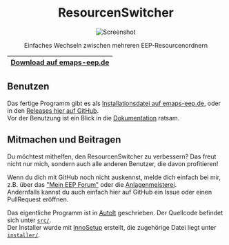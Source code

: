 <div align="center">

# ResourcenSwitcher
![Screenshot](https://emaps-eep.de/images/modellfotos/resourcenswitcher25.png)

Einfaches Wechseln zwischen mehreren EEP-Resourcenordnern

| [Download auf emaps-eep.de](https://emaps-eep.de/downloads/programme#resourcenswitcher2) |
| - |

</div >

## Benutzen
Das fertige Programm gibt es als [Installationsdatei auf emaps-eep.de](https://emaps-eep.de/downloads/programme#resourcenswitcher2), oder in den [Releases hier auf GitHub](https://github.com/EEP-Benny/ResourcenSwitcher/releases).  
Vor der Benutzung ist ein Blick in die [Dokumentation](doc/ResourcenSwitcher2.pdf) ratsam.

## Mitmachen und Beitragen
Du möchtest mithelfen, den ResourcenSwitcher zu verbessern? Das freut nicht nur mich, sondern auch alle anderen Benutzer, die davon profitieren!

Wenn du dich mit GitHub noch nicht auskennst, melde dich einfach bei mir, z.B. über das ["Mein EEP Forum"](https://www.eepforum.de/user/37-benny/) oder die [Anlagenmeisterei](https://www.anlagenmeisterei.de/memberlist.php?mode=viewprofile&u=54).  
Andernfalls kannst du auch einfach hier auf GitHub ein Issue oder einen PullRequest eröffnen.

Das eigentliche Programm ist in [AutoIt](https://www.autoitscript.com/site/) geschrieben. Der Quellcode befindet sich unter [`src/`](src/).  
Der Installer wurde mit [InnoSetup](http://www.jrsoftware.org/isinfo.php) erstellt, die zugehörige Datei liegt unter [`installer/`](installer/).
